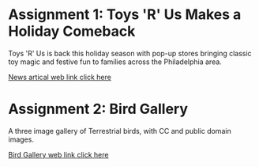 <h1>Assignment 1: Toys 'R' Us Makes a Holiday Comeback</h1>

<p>Toys 'R' Us is back this holiday season with pop-up stores bringing classic toy magic and festive fun to families across the Philadelphia area.</p>

<p><a href="/BasicWebDev/YuDuoChenHTMLdoc.html" target="blank">News artical web link click here</a></p>


<h1>Assignment 2: Bird Gallery</h1>

<p>A three image gallery of Terrestrial birds, with CC and public domain images.</p>

<p><a href="/BasicWebDev/BirdGallery.html" target="blank">Bird Gallery web link click here</a></p>
